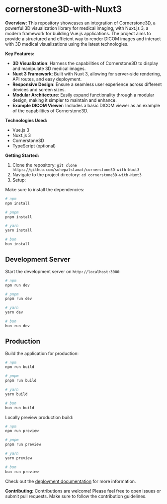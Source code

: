 # cornerstone3D-with-Nuxt3

**Overview:**
This repository showcases an integration of Cornerstone3D, a powerful 3D visualization library for medical imaging, with Nuxt.js 3, a modern framework for building Vue.js applications. The project aims to provide a structured and efficient way to render DICOM images and interact with 3D medical visualizations using the latest technologies.

**Key Features:**

- **3D Visualization**: Harness the capabilities of Cornerstone3D to display and manipulate 3D medical images.
- **Nuxt 3 Framework**: Built with Nuxt 3, allowing for server-side rendering, API routes, and easy deployment.
- **Responsive Design**: Ensure a seamless user experience across different devices and screen sizes.
- **Modular Architecture**: Easily expand functionality through a modular design, making it simpler to maintain and enhance.
- **Example DICOM Viewer**: Includes a basic DICOM viewer as an example of the capabilities of Cornerstone3D.

**Technologies Used:**

- Vue.js 3
- Nuxt.js 3
- Cornerstone3D
- TypeScript (optional)

**Getting Started:**

1. Clone the repository: `git clone https://github.com/sohepalslamat/cornerstone3D-with-Nuxt3`
2. Navigate to the project directory: `cd cornerstone3D-with-Nuxt3`
3. Setup:

Make sure to install the dependencies:

```bash
# npm
npm install

# pnpm
pnpm install

# yarn
yarn install

# bun
bun install
```

## Development Server

Start the development server on `http://localhost:3000`:

```bash
# npm
npm run dev

# pnpm
pnpm run dev

# yarn
yarn dev

# bun
bun run dev
```

## Production

Build the application for production:

```bash
# npm
npm run build

# pnpm
pnpm run build

# yarn
yarn build

# bun
bun run build
```

Locally preview production build:

```bash
# npm
npm run preview

# pnpm
pnpm run preview

# yarn
yarn preview

# bun
bun run preview
```

Check out the [deployment documentation](https://nuxt.com/docs/getting-started/deployment) for more information.

**Contributing:**
Contributions are welcome! Please feel free to open issues or submit pull requests. Make sure to follow the contribution guidelines.
